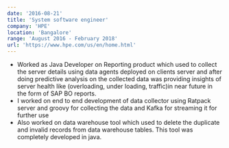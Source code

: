 ```yaml
---
date: '2016-08-21'
title: 'System software engineer'
company: 'HPE'
location: 'Bangalore'
range: 'August 2016 - February 2018'
url: 'https://www.hpe.com/us/en/home.html'
---
```


- Worked as Java Developer on Reporting product which used to collect the server details using data agents deployed on clients server and after doing predictive analysis on the collected data was providing insights of server health like (overloading, under loading, traffic)in near future in the form of SAP BO reports.
- I worked on end to end development of data collector using Ratpack server and groovy for collecting the data and Kafka for streaming it for further use
- Also worked on data warehouse tool which used to delete the duplicate and invalid records from data warehouse tables. This tool was completely developed in java.

